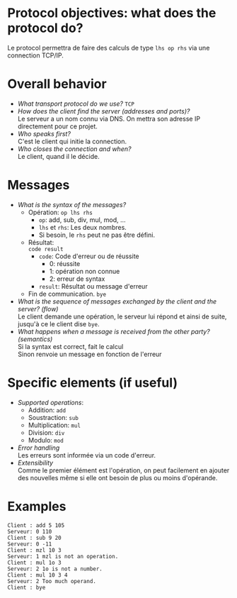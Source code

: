# Protocol objectives: what does the protocol do?

Le protocol permettra de faire des calculs de type `lhs op rhs`
via une connection TCP/IP.

# Overall behavior

- _What transport protocol do we use?_ `TCP`
- _How does the client find the server (addresses and ports)?_  
Le serveur a un nom connu via DNS. On mettra son adresse IP directement pour ce projet.
- _Who speaks first?_  
C'est le client qui initie la connection.
- _Who closes the connection and when?_  
Le client, quand il le décide.

# Messages

- _What is the syntax of the messages?_
  - Opération:
  `op lhs rhs`
    - `op`: add, sub, div, mul, mod, ...
    - `lhs` et `rhs`: Les deux nombres.
    - Si besoin, le `rhs` peut ne pas être défini.
  - Résultat:  
  `code result`
    - `code`: Code d'erreur ou de réussite
      - 0: réussite
      - 1: opération non connue
      - 2: erreur de syntax
    - `result`: Résultat ou message d'erreur
  - Fin de communication.
  `bye`
- _What is the sequence of messages exchanged by the client and the server? (flow)_  
Le client demande une opération, le serveur lui répond et ainsi de suite, 
jusqu'à ce le client dise `bye`.
- _What happens when a message is received from the other party? (semantics)_  
Si la syntax est correct, fait le calcul  
Sinon renvoie un message en fonction de l'erreur  

# Specific elements (if useful)

- _Supported operations_: 
  - Addition: `add`
  - Soustraction: `sub`
  - Multiplication: `mul`
  - Division: `div`
  - Modulo: `mod`
- _Error handling_  
Les erreurs sont informée via un code d'erreur.
- _Extensibility_  
Comme le premier élément est l'opération, on peut facilement en ajouter des nouvelles
même si elle ont besoin de plus ou moins d'opérande.

# Examples

```
Client : add 5 105
Serveur: 0 110
Client : sub 9 20
Serveur: 0 -11
Client : mzl 10 3
Serveur: 1 mzl is not an operation.
Client : mul 1o 3
Serveur: 2 1o is not a number.
Client : mul 10 3 4
Serveur: 2 Too much operand.
Client : bye
```
